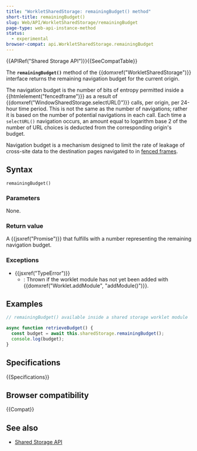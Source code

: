 ```yaml
---
title: "WorkletSharedStorage: remainingBudget() method"
short-title: remainingBudget()
slug: Web/API/WorkletSharedStorage/remainingBudget
page-type: web-api-instance-method
status:
  - experimental
browser-compat: api.WorkletSharedStorage.remainingBudget
---
```


{{APIRef("Shared Storage API")}}{{SeeCompatTable}}

The **`remainingBudget()`** method of the
{{domxref("WorkletSharedStorage")}} interface returns the remaining navigation budget for the current origin.

The navigation budget is the number of bits of entropy permitted inside a {{htmlelement("fencedframe")}} as a result of {{domxref("WindowSharedStorage.selectURL()")}} calls, per origin, per 24-hour time period. This is not the same as the number of navigations; rather it is based on the number of potential navigations in each call. Each time a `selectURL()` navigation occurs, an amount equal to logarithm base 2 of the number of URL choices is deducted from the corresponding origin's budget.

Navigation budget is a mechanism designed to limit the rate of leakage of cross-site data to the destination pages navigated to in [fenced frames](/en-US/docs/Web/API/Fenced_frames_API).

## Syntax

```js-nolint
remainingBudget()
```

### Parameters

None.

### Return value

A {{jsxref("Promise")}} that fulfills with a number representing the remaining navigation budget.

### Exceptions

- {{jsxref("TypeError")}}
  - : Thrown if the worklet module has not yet been added with {{domxref("Worklet.addModule", "addModule()")}}.

## Examples

```js
// remainingBudget() available inside a shared storage worklet module

async function retrieveBudget() {
  const budget = await this.sharedStorage.remainingBudget();
  console.log(budget);
}
```

## Specifications

{{Specifications}}

## Browser compatibility

{{Compat}}

## See also

- [Shared Storage API](/en-US/docs/Web/API/Shared_storage_API)
